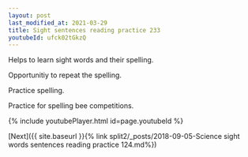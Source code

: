 ```yaml
---
layout: post
last_modified_at: 2021-03-29
title: Sight sentences reading practice 233
youtubeId: ufck02tGkzQ
---
```

 
 
Helps to learn sight words and their spelling.

Opportunitiy to repeat the spelling. 

Practice spelling. 
 
Practice for spelling bee competitions. 
 
{% include youtubePlayer.html id=page.youtubeId %}
 
 

[Next]({{ site.baseurl }}{% link  split2/_posts/2018-09-05-Science sight words sentences reading practice 124.md%})
 

